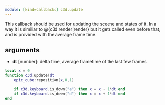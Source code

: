 ```yaml
---
module: [kind=callbacks] c3d.update
---
```


This callback should be used for updating the sceene and states of it.
In a way it is similiar to @{c3d.render|render} but it gets called even before
that, and is provided with the average frame time.

## arguments
- **dt** [number]: delta time, average frametime of the last few frames

```lua
local x = 0
function c3d.update(dt)
    epic_cube:reposition(x,0,1)

    if c3d.keyboard.is_down("a") then x = x - 1*dt end
    if c3d.keyboard.is_down("d") then x = x + 1*dt end
end
```